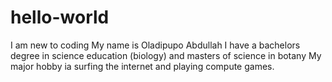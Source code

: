# hello-world
I am new to coding
My name is Oladipupo Abdullah
I have a bachelors degree in science education (biology) and masters of science in botany
My major hobby ia surfing the internet and playing compute games.
